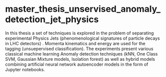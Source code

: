 # master_thesis_unservised_anomaly_detection_jet_physics

In this thesis a set of techniques is explored in the problem of separating experimental Physics Jets (phenomenological signatures of particle decays in LHC detectors)  . 
Momenta kinematics and energy are used for the tagging (unsuepervised classification).
The experiments present various classical machine learning Anomaly detection techniques (kNN, One Class SVM, Gaussian Mixture models, Isolation forest)
as well as hybrid models combining artificial neural network autoencoder models in the form of Jupyter notebooks.
